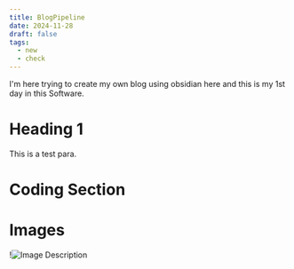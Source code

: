 ```yaml
---
title: BlogPipeline
date: 2024-11-28
draft: false
tags:
  - new
  - check
---
```



I'm here trying to create my own blog using obsidian here and this is my 1st day in this Software.

# Heading 1
This is a test para.

# Coding Section


# Images
!![Image Description](/media/Pasted%20image%2020241129220827.png)